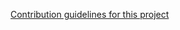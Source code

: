 [Contribution guidelines for this project](https://github.com/OSOSystem/oso-docs/blob/master/CONTRIBUTING.md)